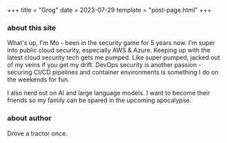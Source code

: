 +++
title = "Grog"
date = 2023-07-29
template = "post-page.html"
+++

### about this site
What's up, I'm Mo - been in the security game for 5 years now. I'm super into public cloud security, especially AWS & Azure. Keeping up with the latest cloud security tech gets me pumped. Like super pumped, jacked out of my veins if you get my drift. DevOps security is another passion - securing CI/CD pipelines and container environments is something I do on the weekends for fun.

I also nerd out on AI and large language models. I want to become their friends so my family can be spared in the upcoming apocalypse. 

### about author

Drove a tractor once. 
